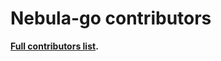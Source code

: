 Nebula-go contributors
======================

**[Full contributors list](https://github.com/vesoft-inc/nebula-go/graphs/contributors).**
